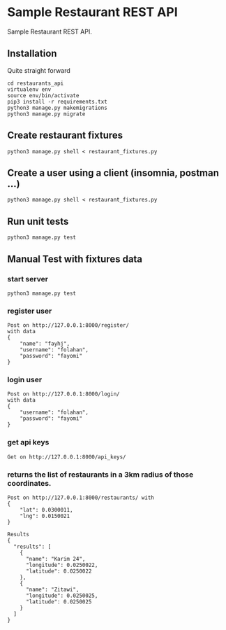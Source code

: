 # Sample Restaurant REST API 

Sample Restaurant REST API.

## Installation
Quite straight forward
```
cd restaurants_api
virtualenv env
source env/bin/activate
pip3 install -r requirements.txt
python3 manage.py makemigrations
python3 manage.py migrate
```

## Create restaurant fixtures
```
python3 manage.py shell < restaurant_fixtures.py
```

## Create a user using a client (insomnia, postman ...)
```
python3 manage.py shell < restaurant_fixtures.py
```

## Run unit tests
```
python3 manage.py test
```

## Manual Test with fixtures data
### start server
```
python3 manage.py test
```

### register user
```
Post on http://127.0.0.1:8000/register/
with data
{
	"name": "fayhj",
	"username": "folahan",
	"password": "fayomi"
}
```

### login user
```
Post on http://127.0.0.1:8000/login/
with data
{
	"username": "folahan",
	"password": "fayomi"
}
```

### get api keys
```
Get on http://127.0.0.1:8000/api_keys/
```

### returns the list of restaurants in a 3km radius of those coordinates.
```
Post on http://127.0.0.1:8000/restaurants/ with
{
	"lat": 0.0300011,
	"lng": 0.0150021
}

Results
{
  "results": [
    {
      "name": "Karim 24",
      "longitude": 0.0250022,
      "latitude": 0.0250022
    },
    {
      "name": "Zitawi",
      "longitude": 0.0250025,
      "latitude": 0.0250025
    }
  ]
}
```